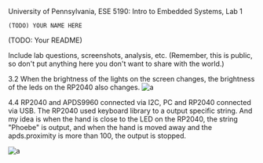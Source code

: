 University of Pennsylvania, ESE 5190: Intro to Embedded Systems, Lab 1

    (TODO) YOUR NAME HERE
        

(TODO: Your README)

Include lab questions, screenshots, analysis, etc. (Remember, this is public, so don't put anything here you don't want to share with the world.)

3.2 When the brightness of the lights on the screen changes, the brightness of the leds on the RP2040 also changes.
![a](https://github.com/Phoebe-www/ese5190-2022-lab1-firefly/blob/main/ezgif.com-gif-maker%20(2).gif?raw=true)

4.4 RP2040 and APDS9960 connected via I2C, PC and RP2040 connected via USB. The RP2040 used keyboard library to a output specific string. And my idea is when the hand is close to the LED on the RP2040, the string "Phoebe" is output, and when the hand is moved away and the apds.proximity is more than 100, the output is stopped.

![a](https://github.com/Phoebe-www/ese5190-2022-lab1-firefly/blob/main/ezgif.com-gif-maker%20(1).gif?raw=true)
